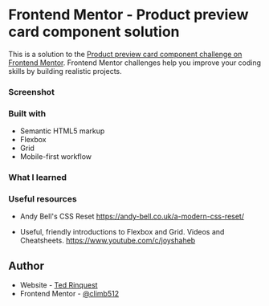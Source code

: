 # Frontend Mentor - Product preview card component solution

This is a solution to the [Product preview card component challenge on Frontend Mentor](https://www.frontendmentor.io/challenges/product-preview-card-component-GO7UmttRfa). Frontend Mentor challenges help you improve your coding skills by building realistic projects. 

### Screenshot




### Built with

- Semantic HTML5 markup
- Flexbox
- Grid
- Mobile-first workflow

### What I learned




### Useful resources

- Andy Bell's CSS Reset
https://andy-bell.co.uk/a-modern-css-reset/

- Useful, friendly introductions to Flexbox and Grid. Videos and Cheatsheets.
https://www.youtube.com/c/joyshaheb


## Author

- Website - [Ted Rinquest](https://cnxwebdesign.com/)
- Frontend Mentor - [@climb512](https://www.frontendmentor.io/profile/climb512)
